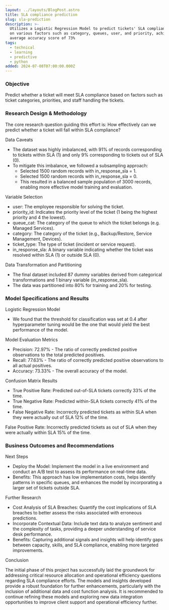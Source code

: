```yaml
---
layout: ../layouts/BlogPost.astro
title: SLA compliance prediction
slug: sla-prediction
description: >-
  Utilizes a Logistic Regression Model to predict tickets' SLA compliance based
  on various factors such as category, queues, user, and priority, achieving an
  average accuracy score of 73%
tags:
  - technical
  - learning
  - predictive
  - python
added: 2024-07-08T07:00:00.000Z
---
```


### Objective

Predict whether a ticket will meet SLA compliance based on factors such as ticket categories, priorities, and staff handling the tickets.

### Research Design & Methodology

The core research question guiding this effort is: How effectively can we predict whether a ticket will fall within SLA compliance?

Data Caveats

* The dataset was highly imbalanced, with 91% of records corresponding to tickets within SLA (1) and only 9% corresponding to tickets out of SLA (0).
* To mitigate this imbalance, we followed a subsampling approach:
  * Selected 1500 random records with in\_response\_sla = 1.
  * Selected 1500 random records with in\_response\_sla = 0.
  * This resulted in a balanced sample population of 3000 records, enabling more effective model training and evaluation.

Variable Selection

* user: The employee responsible for solving the ticket.
* priority\_id: Indicates the priority level of the ticket (1 being the highest priority and 4 the lowest).
* queue\_cat: The category of the queue to which the ticket belongs (e.g. Managed Services).
* category: The category of the ticket (e.g., Backup/Restore, Service Management, Devices).
* ticket\_type: The type of ticket (incident or service request).
* in\_response\_sla: A binary variable indicating whether the ticket was resolved within SLA (1) or outside SLA (0).

Data Transformation and Partitioning

* The final dataset included 87 dummy variables derived from categorical transformations and 1 binary variable (in\_response\_sla).
* The data was partitioned into 80% for training and 20% for testing.

### Model Specifications and Results

Logistic Regression Model

* We found that the threshold for classification was set at 0.4 after hyperparameter tuning would be the one that would yield the best performance of the model.

Model Evaluation Metrics

* Precision: 72.97% - The ratio of correctly predicted positive observations to the total predicted positives.
* Recall: 77.63% - The ratio of correctly predicted positive observations to all actual positives.
* Accuracy: 73.33% - The overall accuracy of the model.

Confusion Matrix Results

* True Positive Rate: Predicted out-of-SLA tickets correctly 33% of the time.
* True Negative Rate: Predicted within-SLA tickets correctly 41% of the time.
* False Negative Rate: Incorrectly predicted tickets as within SLA when they were actually out of SLA 12% of the time.

False Positive Rate: Incorrectly predicted tickets as out of SLA when they were actually within SLA 15% of the time.

### Business Outcomes and Recommendations

Next Steps

* Deploy the Model: Implement the model in a live environment and conduct an A/B test to assess its performance on real-time data.
* Benefits: This approach has low implementation costs, helps identify patterns in specific queues, and enhances the model by incorporating a larger set of tickets outside SLA.

Further Research

* Cost Analysis of SLA Breaches: Quantify the cost implications of SLA breaches to better assess the risks associated with erroneous predictions.
* Incorporate Contextual Data: Include text data to analyze sentiment and the complexity of tasks, providing a deeper understanding of service desk performance.
* Benefits: Capturing additional signals and insights will help identify gaps between capacity, skills, and SLA compliance, enabling more targeted improvements.

Conclusion

The initial phase of this project has successfully laid the groundwork for addressing critical resource allocation and operational efficiency questions regarding SLA compliance efforts. The models and insights developed provide a robust foundation for further enhancements, particularly with the inclusion of additional data and cost function analysis. It is recommended to continue refining these models and exploring new data integration opportunities to improve client support and operational efficiency further.
